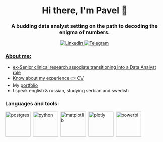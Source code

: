 <div id = "header" align = "center">
  <h1> Hi there, I'm Pavel 👋</h1>
  <h3> A budding data analyst setting on the path to decoding the enigma of numbers. </h3>
</div>

<div id = "socials" align = "center">
  <a href = "https://www.linkedin.com/in/pavel-shkliaev-79a960256/?locale=en_US" >
    <img src ="https://img.shields.io/badge/LinkedIn-blue?style=for-the-badge&logo=linkedin&logoColor=white" alt="LinkedIn"/>
<a/>
  <a href = "https://t.me/Onemoretaboo" >
    <img src ="https://img.shields.io/badge/Telegram-blue?style=for-the-badge&logo=telegram&logoColor=white" alt="Telegram"/>
</div>

### About me:
- ex-Senior clinical research associate transitioning into a Data Analyst role
- Know about my experience :point_right: [CV](https://drive.google.com/file/d/1T9Wp_0ilKvejCOQysBGajcAuueFoZtZa/view?usp=sharing)
- My [portfolio](https://github.com/ShkliaevPavel/Portfolio/tree/main)
- I speak english & russian, studying serbian and swedish

### Languages and tools:
<img src="https://cdn.jsdelivr.net/gh/devicons/devicon@latest/icons/postgresql/postgresql-original-wordmark.svg" title = "postgres" width = "80" height = "80"/>&nbsp;
<img src="https://cdn.jsdelivr.net/gh/devicons/devicon@latest/icons/python/python-original-wordmark.svg" title = "python" width = "80" height = "80"/>&nbsp;
<img src="https://cdn.jsdelivr.net/gh/devicons/devicon@latest/icons/matplotlib/matplotlib-original-wordmark.svg" title = "matplotlib" width = "80" height = "80"/>&nbsp;
<img src="https://cdn.jsdelivr.net/gh/devicons/devicon@latest/icons/plotly/plotly-original-wordmark.svg" title = "plotly" width = "80" height = "80"/>&nbsp;
<img src="https://github.com/microsoft/PowerBI-Icons/blob/main/SVG/Power-BI.svg" title = "powerbi" width = "80" height = "80"/>&nbsp;          
          
          
          

<!--
**ShkliaevPavel/ShkliaevPavel** is a ✨ _special_ ✨ repository because its `README.md` (this file) appears on your GitHub profile.

Here are some ideas to get you started:

- 🔭 I’m currently working on ...
- 🌱 I’m currently learning ...
- 👯 I’m looking to collaborate on ...
- 🤔 I’m looking for help with ...
- 💬 Ask me about ...
- 📫 How to reach me: ...
- 😄 Pronouns: ...
- ⚡ Fun fact: ...
-->
